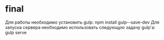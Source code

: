 # final
Для работы необходимо установить gulp: npm install gulp--save-dev 
Для запуска сервера необходимо использовать следующую задачу gulp'a: gulp serve
